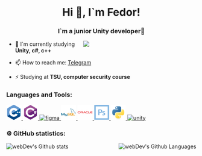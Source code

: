 <h1 align="center">Hi 🦉, I`m Fedor!</h1>
<h3 align="center">I`m a junior Unity developer👾</h3>
<img align="right"  width="300" src="https://user-images.githubusercontent.com/98548733/181935961-30033d69-5916-494b-8d0c-139db151c1ac.gif">


- 🌱 I`m currently studying **Unity, c#, c++**

- 📫 How to reach me: [Telegram](https://t.me/strayder_n7)

- ⚡ Studying at **TSU, computer security course**

<p align="left">
</p>

<h3 align="left">Languages and Tools:</h3>
<p align="left"> <a href="https://www.w3schools.com/cpp/" target="_blank" rel="noreferrer"> <img src="https://raw.githubusercontent.com/devicons/devicon/master/icons/cplusplus/cplusplus-original.svg" alt="cplusplus" width="40" height="40"/> </a> <a href="https://www.w3schools.com/cs/" target="_blank" rel="noreferrer"> <img src="https://raw.githubusercontent.com/devicons/devicon/master/icons/csharp/csharp-original.svg" alt="csharp" width="40" height="40"/> </a> <a href="https://www.figma.com/" target="_blank" rel="noreferrer"> <img src="https://www.vectorlogo.zone/logos/figma/figma-icon.svg" alt="figma" width="40" height="40"/> </a> <a href="https://www.mysql.com/" target="_blank" rel="noreferrer"> <img src="https://raw.githubusercontent.com/devicons/devicon/master/icons/mysql/mysql-original-wordmark.svg" alt="mysql" width="40" height="40"/> </a> <a href="https://www.oracle.com/" target="_blank" rel="noreferrer"> <img src="https://raw.githubusercontent.com/devicons/devicon/master/icons/oracle/oracle-original.svg" alt="oracle" width="40" height="40"/> </a> <a href="https://www.photoshop.com/en" target="_blank" rel="noreferrer"> <img src="https://raw.githubusercontent.com/devicons/devicon/master/icons/photoshop/photoshop-line.svg" alt="photoshop" width="40" height="40"/> </a> <a href="https://www.python.org" target="_blank" rel="noreferrer"> <img src="https://raw.githubusercontent.com/devicons/devicon/master/icons/python/python-original.svg" alt="python" width="40" height="40"/> </a> <a href="https://unity.com/" target="_blank" rel="noreferrer"> <img src="https://www.vectorlogo.zone/logos/unity3d/unity3d-icon.svg" alt="unity" width="40" height="40"/> </a> </p>

<h3 align="left">⚙️ GitHub statistics:</h3>

<img align="left" src="http://github-readme-streak-stats.herokuapp.com?user=strayder28&theme=dark&background=151515" alt="webDev's Github stats" />

<img height="195px" align="right" alt="webDev's Github Languages" src="https://github-readme-stats-sigma-five.vercel.app/api/top-langs/?username=strayder28&layout=compact&theme=dark&background=000000" />
